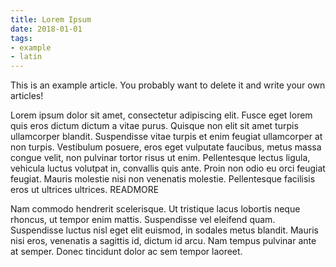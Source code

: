 ```yaml
---
title: Lorem Ipsum
date: 2018-01-01
tags: 
- example
- latin
---
```


This is an example article. You probably want to delete it and write your own articles!

Lorem ipsum dolor sit amet, consectetur adipiscing elit. Fusce eget lorem quis eros dictum dictum a vitae purus. Quisque
non elit sit amet turpis ullamcorper blandit. Suspendisse vitae turpis et enim feugiat ullamcorper at non turpis. Vestibulum
posuere, eros eget vulputate faucibus, metus massa congue velit, non pulvinar tortor risus ut enim. Pellentesque lectus ligula,
vehicula luctus volutpat in, convallis quis ante. Proin non odio eu orci feugiat feugiat. Mauris molestie nisi non venenatis
molestie. Pellentesque facilisis eros ut ultrices ultrices.
READMORE

Nam commodo hendrerit scelerisque. Ut tristique lacus lobortis neque rhoncus, ut tempor enim mattis. Suspendisse vel eleifend
quam. Suspendisse luctus nisl eget elit euismod, in sodales metus blandit. Mauris nisi eros, venenatis a sagittis id, dictum
id arcu. Nam tempus pulvinar ante at semper. Donec tincidunt dolor ac sem tempor laoreet.
